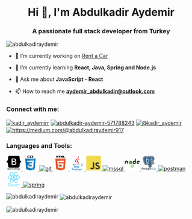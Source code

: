 <h1 align="center">Hi 👋, I'm Abdulkadir Aydemir</h1>
<h3 align="center">A passionate full stack developer from Turkey</h3>

<p align="left"> <img src="https://komarev.com/ghpvc/?username=abdulkadiraydemir&label=Profile%20views&color=0e75b6&style=flat" alt="abdulkadiraydemir" /> </p>

- 🔭 I’m currently working on [Rent a Car](https://github.com/esrasrtkara/rentACar)
- 🌱 I’m currently learning **React, Java, Spring and Node.js**

- 💬 Ask me about **JavaScript - React**

- 📫 How to reach me **aydemir_abdulkadir@outlook.com**

<h3 align="left">Connect with me:</h3>
<p align="left">
<a href="https://twitter.com/kadir_aydemirr" target="blank"><img align="center" src="https://raw.githubusercontent.com/rahuldkjain/github-profile-readme-generator/master/src/images/icons/Social/twitter.svg" alt="kadir_aydemirr" height="30" width="40" /></a>
<a href="https://linkedin.com/in/abdulkadir-aydemir-571788243" target="blank"><img align="center" src="https://raw.githubusercontent.com/rahuldkjain/github-profile-readme-generator/master/src/images/icons/Social/linked-in-alt.svg" alt="abdulkadir-aydemir-571788243" height="30" width="40" /></a>
<a href="https://www.hackerrank.com/@kadir_aydemir" target="blank"><img align="center" src="https://raw.githubusercontent.com/rahuldkjain/github-profile-readme-generator/master/src/images/icons/Social/hackerrank.svg" alt="@kadir_aydemir" height="30" width="40" /></a>
<a href="/https://medium.com/@abdulkadiraydemir917" target="blank"><img align="center" src="https://raw.githubusercontent.com/rahuldkjain/github-profile-readme-generator/master/src/images/icons/Social/medium.svg" alt="https://medium.com/@abdulkadiraydemir917" height="30" width="40" /></a>
</p>

<h3 align="left">Languages and Tools:</h3>
<p align="left"> <a href="https://getbootstrap.com" target="_blank" rel="noreferrer"> <img src="https://raw.githubusercontent.com/devicons/devicon/master/icons/bootstrap/bootstrap-plain-wordmark.svg" alt="bootstrap" width="40" height="40"/> </a> <a href="https://www.w3schools.com/css/" target="_blank" rel="noreferrer"> <img src="https://raw.githubusercontent.com/devicons/devicon/master/icons/css3/css3-original-wordmark.svg" alt="css3" width="40" height="40"/> </a> <a href="https://git-scm.com/" target="_blank" rel="noreferrer"> <img src="https://www.vectorlogo.zone/logos/git-scm/git-scm-icon.svg" alt="git" width="40" height="40"/> </a> <a href="https://www.w3.org/html/" target="_blank" rel="noreferrer"> <img src="https://raw.githubusercontent.com/devicons/devicon/master/icons/html5/html5-original-wordmark.svg" alt="html5" width="40" height="40"/> </a> <a href="https://www.java.com" target="_blank" rel="noreferrer"> <img src="https://raw.githubusercontent.com/devicons/devicon/master/icons/java/java-original.svg" alt="java" width="40" height="40"/> </a> <a href="https://developer.mozilla.org/en-US/docs/Web/JavaScript" target="_blank" rel="noreferrer"> <img src="https://raw.githubusercontent.com/devicons/devicon/master/icons/javascript/javascript-original.svg" alt="javascript" width="40" height="40"/> </a> <a href="https://www.microsoft.com/en-us/sql-server" target="_blank" rel="noreferrer"> <img src="https://www.svgrepo.com/show/303229/microsoft-sql-server-logo.svg" alt="mssql" width="40" height="40"/> </a> <a href="https://nodejs.org" target="_blank" rel="noreferrer"> <img src="https://raw.githubusercontent.com/devicons/devicon/master/icons/nodejs/nodejs-original-wordmark.svg" alt="nodejs" width="40" height="40"/> </a> <a href="https://www.postgresql.org" target="_blank" rel="noreferrer"> <img src="https://raw.githubusercontent.com/devicons/devicon/master/icons/postgresql/postgresql-original-wordmark.svg" alt="postgresql" width="40" height="40"/> </a> <a href="https://postman.com" target="_blank" rel="noreferrer"> <img src="https://www.vectorlogo.zone/logos/getpostman/getpostman-icon.svg" alt="postman" width="40" height="40"/> </a> <a href="https://reactjs.org/" target="_blank" rel="noreferrer"> <img src="https://raw.githubusercontent.com/devicons/devicon/master/icons/react/react-original-wordmark.svg" alt="react" width="40" height="40"/> </a> <a href="https://spring.io/" target="_blank" rel="noreferrer"> <img src="https://www.vectorlogo.zone/logos/springio/springio-icon.svg" alt="spring" width="40" height="40"/> </a> </p>
<p><img align="left" src="https://github-readme-stats.vercel.app/api/top-langs?username=abdulkadiraydemir&show_icons=true&locale=en&layout=compact" alt="abdulkadiraydemir" /></p>

<p>&nbsp;<img align="center" src="https://github-readme-stats.vercel.app/api?username=abdulkadiraydemir&show_icons=true&locale=en" alt="abdulkadiraydemir" /></p>

<p><img align="center" src="https://github-readme-streak-stats.herokuapp.com/?user=abdulkadiraydemir&" alt="abdulkadiraydemir" /></p>
